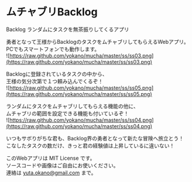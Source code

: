 ムチャブリBacklog
=====

Backlog ランダムにタスクを無茶振りしてくるアプリ

勇者となって王様からBacklogのタスクをムチャブリしてもらえるWebアプリ。  
PCでもスマートフォンでも動作します。  
![https://raw.github.com/yokano/mucha/master/ss/ss03.png](https://raw.github.com/yokano/mucha/master/ss/ss03.png)
  
Backlogに登録されているタスクの中から、  
王様の気分次第で１つ頼み込んでくるぞ！  
![https://raw.github.com/yokano/mucha/master/ss/ss05.png](https://raw.github.com/yokano/mucha/master/ss/ss05.png)
  
ランダムにタスクをムチャブリしてもらえる機能の他に、  
ムチャブリの範囲を設定できる機能も付いているぞ！  
![https://raw.github.com/yokano/mucha/master/ss/ss04.png](https://raw.github.com/yokano/mucha/master/ss/ss04.png)
  
いつもサボりがちな君も、Backlog界の勇者となって新たな冒険へ旅立とう！  
こなしたタスクの数だけ、きっと君の経験値は上昇しているに違いない！  
  
  
このWebアプリは MIT License です。  
ソースコードや画像はご自由にお使いください。  
連絡は yuta.okano@gmail.com まで。